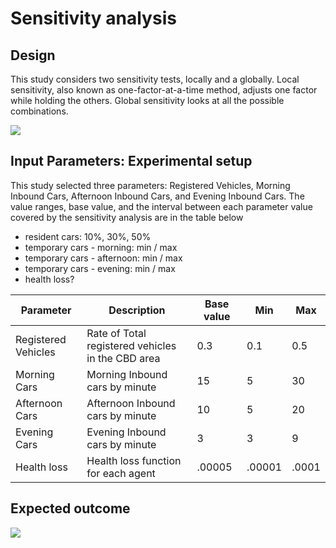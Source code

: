# Sensitivity analysis
## Design
This study considers two sensitivity tests, locally and a globally. Local sensitivity, also known as one-factor-at-a-time method, adjusts one factor while holding the others. Global sensitivity looks at all the possible combinations.


![](https://i.imgur.com/3Ncy2dt.png)

## Input Parameters: Experimental setup

This study selected three parameters: Registered Vehicles, Morning Inbound Cars, Afternoon Inbound Cars, and Evening Inbound Cars. The value ranges, base value, and the interval between each parameter value covered by the sensitivity analysis are in the table below

* resident cars: 10%, 30%, 50%
* temporary cars - morning: min / max
* temporary cars - afternoon: min / max
* temporary cars - evening: min / max
* health loss?


| Parameter           | Description                                       | Base value | Min    | Max   |
|---------------------|---------------------------------------------------|------------|--------|-------|
| Registered Vehicles | Rate of Total registered vehicles in the CBD area | 0.3        | 0.1    | 0.5   |
| Morning Cars        | Morning Inbound cars by minute                            | 15         | 5      | 30    |
| Afternoon Cars      | Afternoon Inbound cars by minute                            | 10         | 5      | 20    |
| Evening Cars        | Evening Inbound cars by minute                            | 3          | 3      | 9     |
| Health loss         | Health loss function for each agent               | .00005     | .00001 | .0001 |



## Expected outcome

![](https://i.imgur.com/5Ho2tgW.png)
